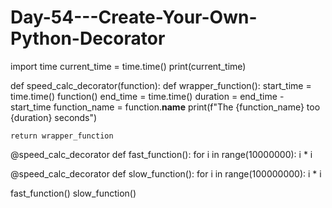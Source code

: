 # Day-54---Create-Your-Own-Python-Decorator
import time
current_time = time.time()
print(current_time)

def speed_calc_decorator(function):
    def wrapper_function():
        start_time = time.time()
        function()
        end_time = time.time()
        duration = end_time - start_time
        function_name = function.__name__
        print(f"The {function_name} too {duration} seconds")

    return wrapper_function

@speed_calc_decorator
def fast_function():
    for i in range(10000000):
        i * i

@speed_calc_decorator
def slow_function():
    for i in range(100000000):
        i * i

fast_function()
slow_function()
